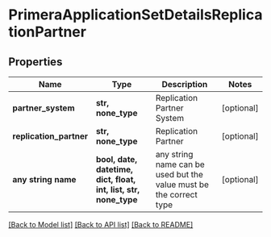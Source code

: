 # PrimeraApplicationSetDetailsReplicationPartner


## Properties
Name | Type | Description | Notes
------------ | ------------- | ------------- | -------------
**partner_system** | **str, none_type** | Replication Partner System | [optional] 
**replication_partner** | **str, none_type** | Replication Partner | [optional] 
**any string name** | **bool, date, datetime, dict, float, int, list, str, none_type** | any string name can be used but the value must be the correct type | [optional]

[[Back to Model list]](../README.md#documentation-for-models) [[Back to API list]](../README.md#documentation-for-api-endpoints) [[Back to README]](../README.md)


